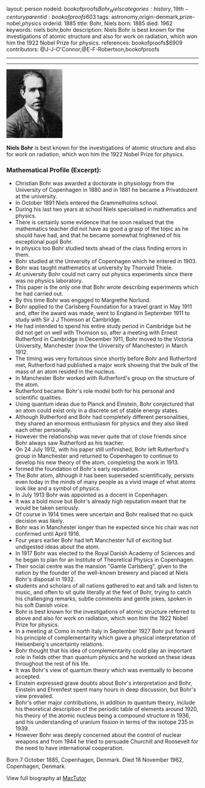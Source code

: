 layout: person
nodeid: bookofproofs$Bohr_Niels
categories: history,19th-century
parentid: bookofproofs$603
tags: astronomy,origin-denmark,prize-nobel,physics
orderid: 1885
title: Bohr, Niels
born: 1885
died: 1962
keywords: niels bohr,bohr
description: Niels Bohr is best known for the investigations of atomic structure and also for work on radiation, which won him the 1922 Nobel Prize for physics.
references: bookofproofs$6909
contributors: @J-J-O'Connor,@E-F-Robertson,bookofproofs

---



---

![Bohr_Niels.jpg](https://github.com/bookofproofs/bookofproofs.github.io/blob/main/_sources/_assets/images/portraits/Bohr_Niels.jpg?raw=true)

**Niels Bohr** is best known for the investigations of atomic structure and also for work on radiation, which won him the 1922 Nobel Prize for physics.

### Mathematical Profile (Excerpt):
* Christian Bohr was awarded a doctorate in physiology from the University of Copenhagen in 1880 and in 1881 he became a Privatdozent at the university.
* In October 1891 Niels entered the Grammelholms school.
* During his last two years at school Niels specialised in mathematics and physics.
* There is certainly some evidence that he soon realised that the mathematics teacher did not have as good a grasp of the topic as he should have had, and that he became somewhat frightened of his exceptional pupil Bohr.
* In physics too Bohr studied texts ahead of the class finding errors in them.
* Bohr studied at the University of Copenhagen which he entered in 1903.
* Bohr was taught mathematics at university by Thorvald Thiele.
* At university Bohr could not carry out physics experiments since there was no physics laboratory.
* This paper is the only one that Bohr wrote describing experiments which he had carried out.
* By this time Bohr was engaged to Margrethe Norlund.
* Bohr applied to the Carlsberg Foundation for a travel grant in May 1911 and, after the award was made, went to England in September 1911 to study with Sir J J Thomson at Cambridge.
* He had intended to spend his entire study period in Cambridge but he did not get on well with Thomson so, after a meeting with Ernest Rutherford in Cambridge in December 1911, Bohr moved to the Victoria University, Manchester (now the University of Manchester) in March 1912.
* The timing was very fortuitous since shortly before Bohr and Rutherford met, Rutherford had published a major work showing that the bulk of the mass of an atom resided in the nucleus.
* In Manchester Bohr worked with Rutherford's group on the structure of the atom.
* Rutherford became Bohr's role model both for his personal and scientific qualities.
* Using quantum ideas due to Planck and Einstein, Bohr conjectured that an atom could exist only in a discrete set of stable energy states.
* Although Rutherford and Bohr had completely different personalities, they shared an enormous enthusiasm for physics and they also liked each other personally.
* However the relationship was never quite that of close friends since Bohr always saw Rutherford as his teacher.
* On 24 July 1912, with his paper still unfinished, Bohr left Rutherford's group in Manchester and returned to Copenhagen to continue to develop his new theory of the atom, completing the work in 1913.
* formed the foundation of Bohr's early reputation.
* The Bohr atom, although it has been superseded scientifically, persists even today in the minds of many people as a vivid image of what atoms look like and a symbol of physics.
* In July 1913 Bohr was appointed as a docent in Copenhagen.
* It was a bold move but Bohr's already high reputation meant that he would be taken seriously.
* Of course in 1914 times were uncertain and Bohr realised that no quick decision was likely.
* Bohr was in Manchester longer than he expected since his chair was not confirmed until April 1916.
* Four years earlier Bohr had left Manchester full of exciting but undigested ideas about the atom.
* In 1917 Bohr was elected to the Royal Danish Academy of Sciences and he began to plan for an Institute of Theoretical Physics in Copenhagen.
* Their social centre was the mansion "Gamle Carlsberg", given to the nation by the founder of the well-known brewery and placed at Niels Bohr's disposal in 1932.
* students and scholars of all nations gathered to eat and talk and listen to music, and often to sit quite literally at the feet of Bohr, trying to catch his challenging remarks, subtle comments and gentle jokes, spoken in his soft Danish voice.
* Bohr is best known for the investigations of atomic structure referred to above and also for work on radiation, which won him the 1922 Nobel Prize for physics.
* In a meeting at Como in north Italy in September 1927 Bohr put forward his principle of complementarity which gave a physical interpretation of Heisenberg's uncertainty relations.
* Bohr thought that his idea of complementarity could play an important role in fields other than quantum physics and he worked on these ideas throughout the rest of his life.
* It was Bohr's view of quantum theory which was eventually to become accepted.
* Einstein expressed grave doubts about Bohr's interpretation and Bohr, Einstein and Ehrenfest spent many hours in deep discussion, but Bohr's view prevailed.
* Bohr's other major contributions, in addition to quantum theory, include his theoretical description of the periodic table of elements around 1920, his theory of the atomic nucleus being a compound structure in 1936, and his understanding of uranium fission in terms of the isotope 235 in 1939.
* However Bohr was deeply concerned about the control of nuclear weapons and from 1944 he tried to persuade Churchill and Roosevelt for the need to have international cooperation.

Born 7 October 1885, Copenhagen, Denmark. Died 18 November 1962, Copenhagen, Denmark.

View full biography at [MacTutor](https://mathshistory.st-andrews.ac.uk/Biographies/Bohr_Niels/)
